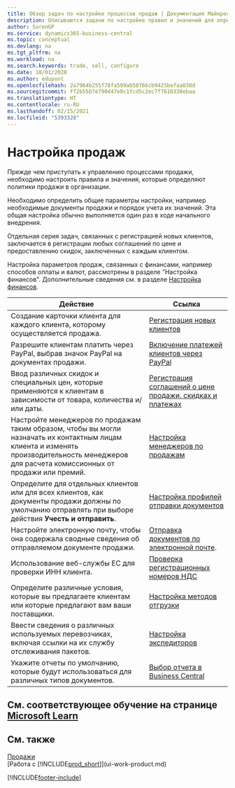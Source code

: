 ```yaml
---
title: Обзор задач по настройке процессов продаж | Документация Майкрософт
description: Описываются задачи по настройке правил и значений для определения политик и процессов продаж.
author: SorenGP
ms.service: dynamics365-business-central
ms.topic: conceptual
ms.devlang: na
ms.tgt_pltfrm: na
ms.workload: na
ms.search.keywords: trade, sell, configure
ms.date: 10/01/2020
ms.author: edupont
ms.openlocfilehash: 2a7964b255f78fa599ab58f66cb9425befaa038d
ms.sourcegitcommit: ff2b55b7e790447e0c1fcd5c2ec7f7610338ebaa
ms.translationtype: HT
ms.contentlocale: ru-RU
ms.lasthandoff: 02/15/2021
ms.locfileid: "5393328"
---
```

# <a name="setting-up-sales"></a>Настройка продаж
Прежде чем приступать к управлению процессами продажи, необходимо настроить правила и значения, которые определяют политики продажи в организации.

Необходимо определить общие параметры настройки, например необходимые документы продажи и порядок учета их значений. Эта общая настройка обычно выполняется один раз в ходе начального внедрения.

Отдельная серия задач, связанных с регистрацией новых клиентов, заключается в регистрации любых соглашений по цене и предоставлению скидок, заключенных с каждым клиентом.

Настройка параметров продаж, связанных с финансами, например способов оплаты и валют, рассмотрены в разделе "Настройка финансов". Дополнительные сведения см. в разделе [Настройка финансов](finance-setup-finance.md).

| Действие | Ссылка |
| --- | --- |
| Создание карточки клиента для каждого клиента, которому осуществляется продажа. |[Регистрация новых клиентов](sales-how-register-new-customers.md) |
| Разрешите клиентам платить через PayPal, выбрав значок PayPal на документах продажи. |[Включение платежей клиентов через PayPal](sales-how-enable-payment-service-extensions.md) |
| Ввод различных скидок и специальных цен, которые применяются к клиентам в зависимости от товара, количества и/или даты. |[Регистрация соглашений о цене продажи, скидках и платежах](sales-how-record-sales-price-discount-payment-agreements.md) |
| Настройте менеджеров по продажам таким образом, чтобы вы могли назначать их контактным лицам клиента и изменять производительность менеджеров для расчета комиссионных от продажи или премий. |[Настройка менеджеров по продажам](sales-how-setup-salespeople.md) |
| Определите для отдельных клиентов или для всех клиентов, как документы продажи должны по умолчанию отправлять при выборе действия **Учесть и отправить**. |[Настройка профилей отправки документов](sales-how-setup-document-send-profiles.md) |
| Настройте электронную почту, чтобы она содержала сводные сведения об отправляемом документе продажи. |[Отправка документов по электронной почте](ui-how-send-documents-email.md). |
|Использование веб-службы ЕС для проверки ИНН клиента.|[Проверка регистрационных номеров НДС](finance-setup-vat.md)|
|Определите различные условия, которые вы предлагаете клиентам или которые предлагают вам ваши поставщики.|[Настройка методов отгрузки](sales-how-set-up-shipment-methods.md)|
|Ввести сведения о различных используемых перевозчиках, включая ссылки на их службу отслеживания пакетов.|[Настройка экспедиторов](sales-how-to-set-up-shipping-agents.md)|
|Укажите отчеты по умолчанию, которые будут использоваться для различных типов документов.|[Выбор отчета в Business Central](across-report-selections.md)|

## <a name="see-related-training-at-microsoft-learn"></a>См. соответствующее обучение на странице [Microsoft Learn](/learn/paths/trade-get-started-dynamics-365-business-central/)

## <a name="see-also"></a>См. также
[Продажи](sales-manage-sales.md)  
[Работа с [!INCLUDE[prod_short](includes/prod_short.md)]](ui-work-product.md)


[!INCLUDE[footer-include](includes/footer-banner.md)]